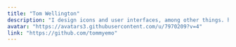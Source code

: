 ```yaml
---
title: "Tom Wellington"
description: "I design icons and user interfaces, among other things. he/him ✌️"
avatar: "https://avatars3.githubusercontent.com/u/7970209?v=4"
link: "https://github.com/tommyemo"
---
```

